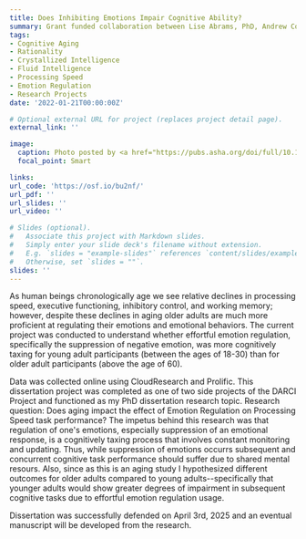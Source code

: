 ```yaml
---
title: Does Inhibiting Emotions Impair Cognitive Ability?
summary: Grant funded collaboration between Lise Abrams, PhD, Andrew Conway, PhD and Christopher J. Schmank, PhD on Aging, Emotion Regulation, and Processing Speed.
tags:
- Cognitive Aging
- Rationality
- Crystallized Intelligence
- Fluid Intelligence
- Processing Speed
- Emotion Regulation
- Research Projects
date: '2022-01-21T00:00:00Z'

# Optional external URL for project (replaces project detail page).
external_link: ''

image:
  caption: Photo posted by <a href="https://pubs.asha.org/doi/full/10.1044/2020_JSLHR-19-00188">American Speech-Language-Hearing Association Open Access Publication</a>
  focal_point: Smart

links:
url_code: 'https://osf.io/bu2nf/'
url_pdf: ''
url_slides: ''
url_video: ''

# Slides (optional).
#   Associate this project with Markdown slides.
#   Simply enter your slide deck's filename without extension.
#   E.g. `slides = "example-slides"` references `content/slides/example-slides.md`.
#   Otherwise, set `slides = ""`.
slides: ''
---
```


As human beings chronologically age we see relative declines in processing speed, executive functioning, inhibitory control, and working memory; however, despite these declines  in aging older adults are much more proficient at regulating their emotions and emotional behaviors. The current project was conducted to understand whether effortful emotion regulation, specifically the suppression of negative emotion, was more cognitively taxing for young adult participants (between the ages of 18-30) than for older adult participants (above the age of 60).  

Data was collected online using CloudResearch and Prolific. This dissertation project was completed as one of two side projects of the DARCI Project and functioned as my PhD dissertation research topic. Research question: Does aging impact the effect of Emotion Regulation on Processing Speed task performance? The impetus behind this research was that regulation of one's emotions, especially suppression of an emotional response, is a cognitively taxing process that involves constant monitoring and updating. Thus, while suppression of emotions occurrs subsequent and concurrent cognitive task performance should suffer due to shared mental resours. Also, since as this is an aging study I hypothesized different outcomes for older adults compared to young adults--specifically that younger adults would show greater degrees of impairment in subsequent cognitive tasks due to effortful emotion regulation usage.

Dissertation was successfully defended on April 3rd, 2025 and an eventual manuscript will be developed from the research.